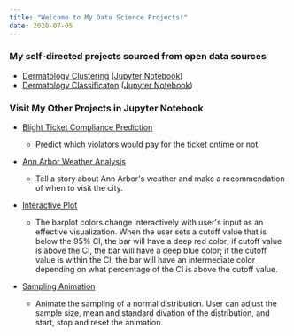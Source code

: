 ```yaml
---
title: "Welcome to My Data Science Projects!"
date: 2020-07-05
---
```


### My self-directed projects sourced from open data sources
- [Dermatology Clustering](https://tuttoaposto.github.io/OpenSource/Derm_Clustering/) ([Jupyter Notebook](https://github.com/tuttoaposto/OpenSource/blob/master/Derm_Classification/Derm_Clustering.ipynb))
- [Dermatology Classificaton](https://tuttoaposto.github.io/OpenSource/Derm_Classification/) ([Jupyter Notebook](https://github.com/tuttoaposto/OpenSource/blob/master/Derm_Classification/Derm_Classification.ipynb))

### Visit My Other Projects in Jupyter Notebook
- [Blight Ticket Compliance Prediction](https://github.com/tuttoaposto/U_Michi_Applied_Data_Science_with_Python_Specialization_3/blob/master/3.4_Applied_ML_Blight_Ticket_Prediction.ipynb)
  - Predict which violators would pay for the ticket ontime or not.
  
- [Ann Arbor Weather Analysis](https://github.com/tuttoaposto/U_Michi_Applied_Data_Science_with_Python_Specialization_2/blob/master/2.4_Applied_Plot_Ann_Arbor_Weather_Analysis.ipynb)
  - Tell a story about Ann Arbor's weather and make a recommendation of when to visit the city.
  
- [Interactive Plot](https://github.com/tuttoaposto/U_Michi_Applied_Data_Science_with_Python_Specialization_2/blob/master/2.3_Applied_Plot_Interactive_Bar_Plot.ipynb)
  - The barplot colors change interactively with user's input as an effective visualization. When the user sets a cutoff value that is below the 95% CI, the bar will have a deep red color; if cutoff value is above the CI, the bar will have a deep blue color; if the cutoff value is within the CI, the bar will have an intermediate color depending on what percentage of the CI is above the cutoff value.
  
- [Sampling Animation](https://github.com/tuttoaposto/U_Michi_Applied_Data_Science_with_Python_Specialization_2/blob/master/2.3_Applied_Plot_Sampling_Animation.ipynb)
  - Animate the sampling of a normal distribution. User can adjust the sample size, mean and standard divation of the distribution, and start, stop and reset the animation.
